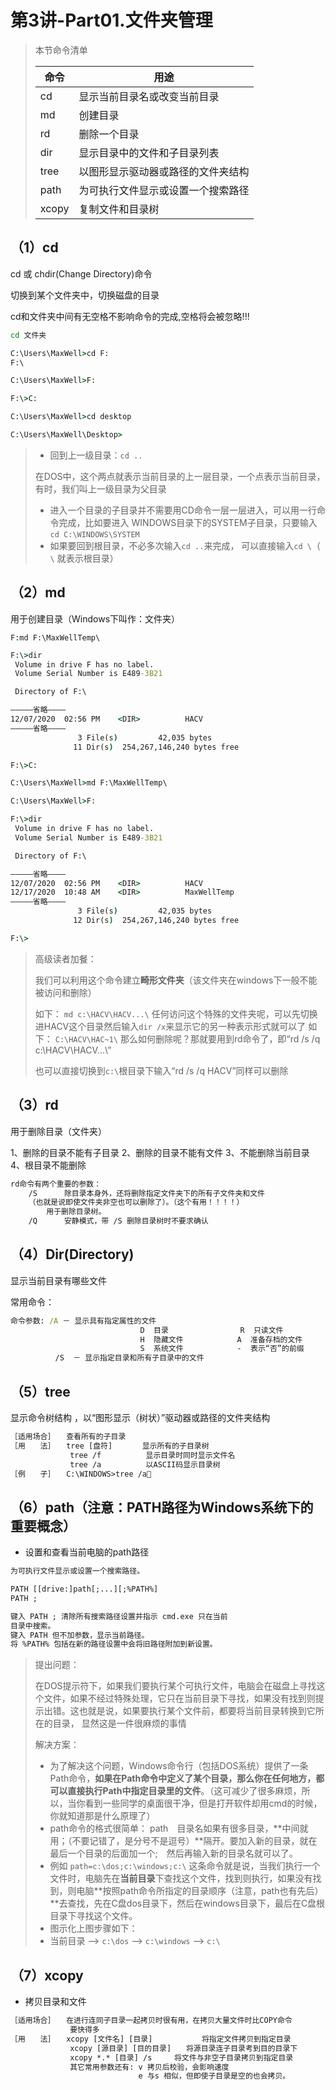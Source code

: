 # 第3讲-Part01.文件夹管理



> 本节命令清单  
>
> 
>
> | 命令  | 用途                               |
> | ----- | ---------------------------------- |
> | cd    | 显示当前目录名或改变当前目录       |
> | md    | 创建目录                           |
> | rd    | 删除一个目录                       |
> | dir   | 显示目录中的文件和子目录列表       |
> | tree  | 以图形显示驱动器或路径的文件夹结构 |
> | path  | 为可执行文件显示或设置一个搜索路径 |
> | xcopy | 复制文件和目录树                   |



## （1）cd 
cd 或 chdir(Change Directory)命令

切换到某个文件夹中，切换磁盘的目录

cd和文件夹中间有无空格不影响命令的完成,空格将会被忽略!!!

```bat
cd 文件夹 
```



```bat
C:\Users\MaxWell>cd F:
F:\

C:\Users\MaxWell>F:

F:\>C:

C:\Users\MaxWell>cd desktop

C:\Users\MaxWell\Desktop>
```



> - 回到上一级目录：`cd ..`
>
> 在DOS中，这个两点就表示当前目录的上一层目录，一个点表示当前目录，有时，我们叫上一级目录为父目录
>
> - 进入一个目录的子目录并不需要用CD命令一层一层进入，可以用一行命令完成，比如要进入 WINDOWS目录下的SYSTEM子目录，只要输入`cd C:\WINDOWS\SYSTEM`
> - 如果要回到根目录，不必多次输入`cd ..`来完成， 可以直接输入`cd \`（  `\`   就表示根目录）





## （2）md
用于创建目录（Windows下叫作：文件夹）

`F:md F:\MaxWellTemp\`

```bat
F:\>dir
 Volume in drive F has no label.
 Volume Serial Number is E489-3B21

 Directory of F:\

—————省略————
12/07/2020  02:56 PM    <DIR>          HACV
—————省略————
               3 File(s)         42,035 bytes
              11 Dir(s)  254,267,146,240 bytes free

F:\>C:

C:\Users\MaxWell>md F:\MaxWellTemp\

C:\Users\MaxWell>F:

F:\>dir
 Volume in drive F has no label.
 Volume Serial Number is E489-3B21

 Directory of F:\

—————省略————
12/07/2020  02:56 PM    <DIR>          HACV
12/17/2020  10:48 AM    <DIR>          MaxWellTemp
—————省略————
               3 File(s)         42,035 bytes
              12 Dir(s)  254,267,146,240 bytes free

F:\>
```



> 高级读者加餐：
>
> 我们可以利用这个命令建立**畸形文件夹**（该文件夹在windows下一般不能被访问和删除）
>
> 如下：
> `md c:\HACV\HACV...\`
> 任何访问这个特殊的文件夹呢，可以先切换进HACV这个目录然后输入`dir /x`来显示它的另一种表示形式就可以了
> 如下：
> `C:\HACV\HAC~1\`
> 那么如何删除呢？那就要用到rd命令了，即“rd /s /q c:\HACV\HACV...\”
>
> 也可以直接切换到`c:\`根目录下输入“rd /s /q HACV”同样可以删除







## （3）rd

用于删除目录（文件夹）

1、删除的目录不能有子目录
2、删除的目录不能有文件
3、不能删除当前目录
4、根目录不能删除

```txt
rd命令有两个重要的参数：
    /S      除目录本身外，还将删除指定文件夹下的所有子文件夹和文件
	（也就是说即使文件夹非空也可以删除了）。（这个有用！！！！）
	    用于删除目录树。
    /Q      安静模式，带 /S 删除目录树时不要求确认
```





## （4）Dir(Directory)

显示当前目录有哪些文件

常用命令：

```bat
命令参数: /A － 显示具有指定属性的文件
                             D  目录                R  只读文件
                             H  隐藏文件            A  准备存档的文件
                             S  系统文件            -  表示“否”的前缀
          /S  － 显示指定目录和所有子目录中的文件
```







## （5）tree

显示命令树结构 ，以“图形显示（树状）”驱动器或路径的文件夹结构

```txt
［适用场合］　　查看所有的子目录 
［用　　法］　　tree [盘符]　　　　显示所有的子目录树 
　　　　　　　　tree /f　　　　　　显示目录时同时显示文件名 
　　　　　　　　tree /a　　　　　　以ASCII码显示目录树 
［例　　子］　　C:\WINDOWS>tree /a 
```







## （6）path（注意：PATH路径为Windows系统下的重要概念）

- 设置和查看当前电脑的path路径

```txt
为可执行文件显示或设置一个搜索路径。

PATH [[drive:]path[;...][;%PATH%]
PATH ;

键入 PATH ; 清除所有搜索路径设置并指示 cmd.exe 只在当前
目录中搜索。
键入 PATH 但不加参数，显示当前路径。
将 %PATH% 包括在新的路径设置中会将旧路径附加到新设置。
```



> 提出问题：
>
> 在DOS提示符下，如果我们要执行某个可执行文件，电脑会在磁盘上寻找这个文件，如果不经过特殊处理，它只在当前目录下寻找，如果没有找到则提示出错。这也就是说，如果要执行某个文件前，都要将当前目录转换到它所在的目录，
> 显然这是一件很麻烦的事情
>
> 解决方案：
>- 为了解决这个问题，Windows命令行（包括DOS系统）提供了一条Path命令，**如果在Path命令中定义了某个目录，那么你在任何地方，都可以直接执行Path中指定目录里的文件**。（这可减少了很多麻烦，所以，当你看到一些同学的桌面很干净，但是打开软件却用cmd的时候，你就知道那是什么原理了）
>- path命令的格式很简单： path　目录名如果有很多目录，**中间就用；（不要记错了，是分号不是逗号）**隔开。要加入新的目录，就在最后一个目录的后面加一个;　然后再输入新的目录名就可以了。 
>- 例如      `path=c:\dos;c:\windows;c:\`     这条命令就是说，当我们执行一个文件时，电脑先在**当前目录**下查找这个文件，找到则执行，如果没有找到，则电脑**按照path命令所指定的目录顺序（注意，path也有先后）**去查找，先在C盘dos目录下，然后在windows目录下，最后在C盘根目录下寻找这个文件。 
>- 图示化上图步骤如下：
>- 当前目录 ——>  `c:\dos`    ——>   `c:\windows`    ——>   `c:\`









## （7）xcopy

- 拷贝目录和文件 

```txt
［适用场合］　　在进行连同子目录一起拷贝时很有用，在拷贝大量文件时比COPY命令
　　　　　　　　要快得多 
［用　　法］　　xcopy [文件名] [目录] 　　　　　　将指定文件拷贝到指定目录 
　　　　　　　　xcopy [源目录] [目的目录]　　将源目录连子目录考到目的目录下 
　　　　　　　　xcopy *.* [目录] /s　　　将文件与非空子目录拷贝到指定目录 
　　　　　　　　其它常用参数还有: v 拷贝后校验，会影响速度
　　　　　　　 　　　　　　　　 　e 与s 相似，但即使子目录是空的也会拷贝。
```



